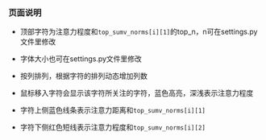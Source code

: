 ### 页面说明

+ 顶部字符为注意力程度和`top_sumv_norms[i][1]`的top_n，n可在settings.py文件里修改

+ 字体大小也可在settings.py文件里修改
+ 按列排列，根据字符的排列动态增加列数
+ 鼠标移入字符会显示该字符所关注的字符，蓝色高亮，深浅表示注意力程度
+ 字符上侧蓝色线条表示注意力距离和`top_sumv_norms[i][1]`
+ 字符下侧红色短线表示注意力程度和`top_sumv_norms[i][2]`